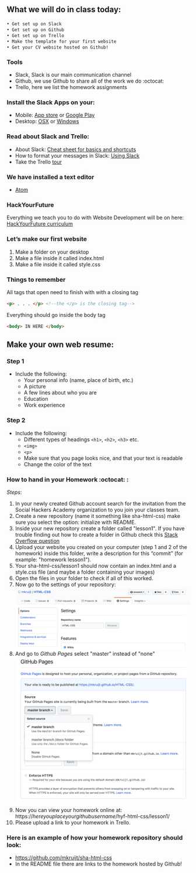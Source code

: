 
## What we will do in class today:
```
• Get set up on Slack
• Get set up on Github
• Get set up on Trello
• Make the template for your first website
• Get your CV website hosted on Github!
```


### Tools
- Slack, Slack is our main communication channel
- Github, we use Github to share all of the work we do :octocat:
- Trello, here we list the homework assignments

### Install the Slack Apps on your:
- Mobile: [App store](https://itunes.apple.com/nl/app/slack/id803453959?mt=12) or [Google Play](https://play.google.com/store/apps/details?id=com.Slack&hl=nl)
- Desktop: [OSX](https://slack.com/downloads/osx) or [Windows](https://slack.com/downloads/windows)

### Read about Slack and Trello:
- About Slack: [Cheat sheet for basics and shortcuts](https://get.slack.help/hc/en-us/articles/217626358-Cheat-sheet-for-basics-and-shortcuts)
- How to format your messages in Slack: [Using Slack](https://get.slack.help/hc/en-us/articles/202288908-Format-your-messages)
- Take the Trello [tour](https://trello.com/tour)

### We have installed a text editor
- [Atom](https://atom.io/)

### HackYourFuture
Everything we teach you to do with Website Development will be on here:
[HackYourFuture curriculum](https://github.com/HackYourFuture/curriculum)


### Let’s make our first website
1. Make a folder on your desktop 
2. Make a file inside it called index.html
3. Make a file inside it called style.css

### Things to remember

All tags that open need to finish with with a closing tag
```html
<p> . . . </p> <!--the </p> is the closing tag-->
```

Everything should go inside the body tag
```html
<body> IN HERE </body>
```

## Make your own web resume:

### Step 1
- Include the following:
    - Your personal info (name, place of birth, etc.)
    - A picture
    - A few lines about who you are
    - Education
    - Work experience

### Step 2
- Include the following:
    - Different types of headings `<h1>`, `<h2>`, `<h3>` etc.
    - `<img>`
    - `<p>`
    - Make sure that you page looks nice, and that your text is readable
    - Change the color of the text

### How to hand in your Homework :octocat: :
_Steps_:
1. In your newly created Github account search for the invitation from the Social Hackers Academy organization to you join your classes team.
2. Create a new repository (name it something like sha-html-css) make sure you select the option: initialize with README.
3. Inside your new repository create a folder called "lesson1". If you have trouble finding out how to create a folder in Github check this [Stack Overflow question](https://stackoverflow.com/questions/18773598/creating-folders-inside-github-com-repo-without-using-git)
4. Upload your website you created on your computer (step 1 and 2 of the homework) inside this folder, write a description for this “commit” (for example: "homework lesson1").
5. Your sha-html-css/lesson1 should now contain an index.html and a style.css file (and maybe a folder containing your images)
6. Open the files in your folder to check if all of this worked.
7. Now go to the settings of your repository:![settings overview](./assets/github_pages1.png)
8. And go to _Github Pages_ select "master" instead of "none"![pages overview](./assets/github_pages2.png)
9. Now you can view your homework online at: https://_hereyouplaceyourgithubusername_/hyf-html-css/lesson1/
10. Please upload a link to your homework in Trello.

### Here is an example of how your homework repository should look:
- https://github.com/mkruijt/sha-html-css
- In the README file there are links to the homework hosted by Github!

